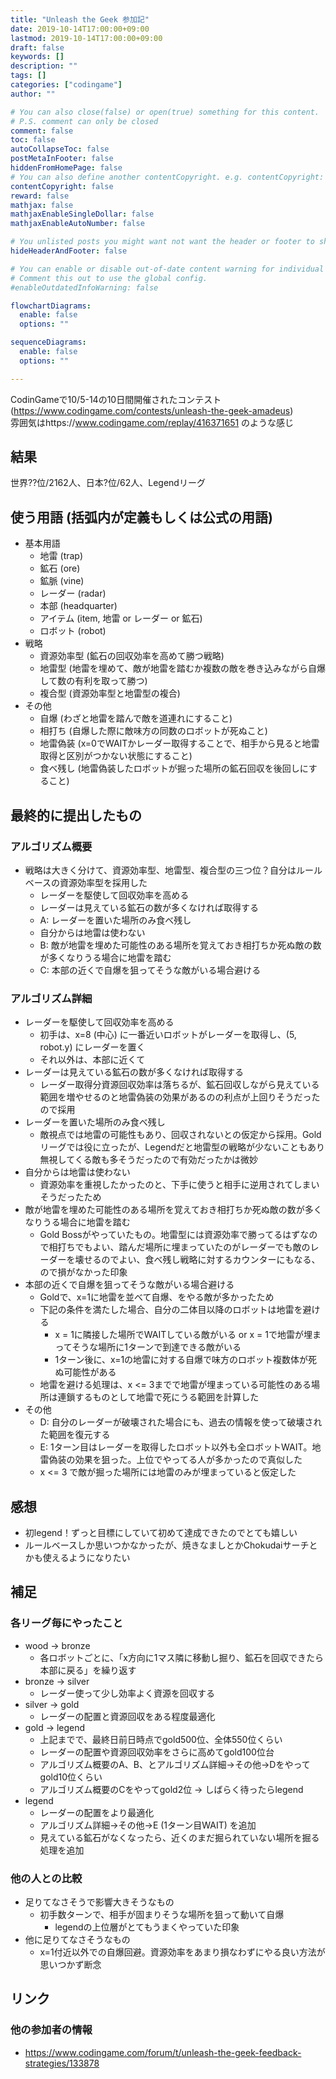 ```yaml
---
title: "Unleash the Geek 参加記"
date: 2019-10-14T17:00:00+09:00
lastmod: 2019-10-14T17:00:00+09:00
draft: false
keywords: []
description: ""
tags: []
categories: ["codingame"]
author: ""

# You can also close(false) or open(true) something for this content.
# P.S. comment can only be closed
comment: false
toc: false
autoCollapseToc: false
postMetaInFooter: false
hiddenFromHomePage: false
# You can also define another contentCopyright. e.g. contentCopyright: "This is another copyright."
contentCopyright: false
reward: false
mathjax: false
mathjaxEnableSingleDollar: false
mathjaxEnableAutoNumber: false

# You unlisted posts you might want not want the header or footer to show
hideHeaderAndFooter: false

# You can enable or disable out-of-date content warning for individual post.
# Comment this out to use the global config.
#enableOutdatedInfoWarning: false

flowchartDiagrams:
  enable: false
  options: ""

sequenceDiagrams: 
  enable: false
  options: ""

---
```


CodinGameで10/5-14の10日間開催されたコンテスト    
(https://www.codingame.com/contests/unleash-the-geek-amadeus)  
雰囲気はhttps://www.codingame.com/replay/416371651 のような感じ
<!--more-->


## 結果
世界??位/2162人、日本?位/62人、Legendリーグ

## 使う用語 (括弧内が定義もしくは公式の用語)
- 基本用語
  - 地雷 (trap)
  - 鉱石 (ore)
  - 鉱脈 (vine)
  - レーダー (radar)
  - 本部 (headquarter)
  - アイテム (item, 地雷 or レーダー or 鉱石)
  - ロボット (robot)
- 戦略
  - 資源効率型 (鉱石の回収効率を高めて勝つ戦略)
  - 地雷型 (地雷を埋めて、敵が地雷を踏むか複数の敵を巻き込みながら自爆して数の有利を取って勝つ)
  - 複合型 (資源効率型と地雷型の複合)
- その他
  - 自爆 (わざと地雷を踏んで敵を道連れにすること)
  - 相打ち (自爆した際に敵味方の同数のロボットが死ぬこと)
  - 地雷偽装 (x=0でWAITかレーダー取得することで、相手から見ると地雷取得と区別がつかない状態にすること)
  - 食べ残し (地雷偽装したロボットが掘った場所の鉱石回収を後回しにすること)

## 最終的に提出したもの

### アルゴリズム概要
- 戦略は大きく分けて、資源効率型、地雷型、複合型の三つ位？自分はルールベースの資源効率型を採用した
  - レーダーを駆使して回収効率を高める
  - レーダーは見えている鉱石の数が多くなければ取得する
  - A: レーダーを置いた場所のみ食べ残し
  - 自分からは地雷は使わない
  - B: 敵が地雷を埋めた可能性のある場所を覚えておき相打ちか死ぬ敵の数が多くなりうる場合に地雷を踏む
  - C: 本部の近くで自爆を狙ってそうな敵がいる場合避ける

### アルゴリズム詳細
- レーダーを駆使して回収効率を高める
  - 初手は、x=8 (中心) に一番近いロボットがレーダーを取得し、(5, robot.y) にレーダーを置く
  - それ以外は、本部に近くて
- レーダーは見えている鉱石の数が多くなければ取得する
  - レーダー取得分資源回収効率は落ちるが、鉱石回収しながら見えている範囲を増やせるのと地雷偽装の効果があるのの利点が上回りそうだったので採用
- レーダーを置いた場所のみ食べ残し
  - 敵視点では地雷の可能性もあり、回収されないとの仮定から採用。Goldリーグでは役に立ったが、Legendだと地雷型の戦略が少ないこともあり無視してくる敵も多そうだったので有効だったかは微妙
- 自分からは地雷は使わない 
  - 資源効率を重視したかったのと、下手に使うと相手に逆用されてしまいそうだったため
- 敵が地雷を埋めた可能性のある場所を覚えておき相打ちか死ぬ敵の数が多くなりうる場合に地雷を踏む 
  - Gold Bossがやっていたもの。地雷型には資源効率で勝ってるはずなので相打ちでもよい、踏んだ場所に埋まっていたのがレーダーでも敵のレーダーを壊せるのでよい、食べ残し戦略に対するカウンターにもなる、ので損がなかった印象
- 本部の近くで自爆を狙ってそうな敵がいる場合避ける
  - Goldで、x=1に地雷を並べて自爆、をやる敵が多かったため
  - 下記の条件を満たした場合、自分の二体目以降のロボットは地雷を避ける
    - x = 1に隣接した場所でWAITしている敵がいる or x = 1で地雷が埋まってそうな場所に1ターンで到達できる敵がいる
    - 1ターン後に、x=1の地雷に対する自爆で味方のロボット複数体が死ぬ可能性がある
  - 地雷を避ける処理は、x <= 3までで地雷が埋まっている可能性のある場所は連鎖するものとして地雷で死にうる範囲を計算した
- その他
  - D: 自分のレーダーが破壊された場合にも、過去の情報を使って破壊された範囲を復元する
  - E: 1ターン目はレーダーを取得したロボット以外も全ロボットWAIT。地雷偽装の効果を狙った。上位でやってる人が多かったので真似した
  - x <= 3 で敵が掘った場所には地雷のみが埋まっていると仮定した


## 感想
- 初legend！ずっと目標にしていて初めて達成できたのでとても嬉しい
- ルールベースしか思いつかなかったが、焼きなましとかChokudaiサーチとかも使えるようになりたい

## 補足
### 各リーグ毎にやったこと
- wood -> bronze
  - 各ロボットごとに、「x方向に1マス隣に移動し掘り、鉱石を回収できたら本部に戻る」を繰り返す
- bronze -> silver
  - レーダー使って少し効率よく資源を回収する
- silver -> gold
  - レーダーの配置と資源回収をある程度最適化
- gold -> legend
  - 上記までで、最終日前日時点でgold500位、全体550位くらい
  - レーダーの配置や資源回収効率をさらに高めてgold100位台
  - アルゴリズム概要のA、B、とアルゴリズム詳細->その他->Dをやってgold10位くらい
  - アルゴリズム概要のCをやってgold2位 -> しばらく待ったらlegend
- legend
  - レーダーの配置をより最適化
  - アルゴリズム詳細->その他->E (1ターン目WAIT) を追加
  - 見えている鉱石がなくなったら、近くのまだ掘られていない場所を掘る処理を追加

### 他の人との比較
- 足りてなさそうで影響大きそうなもの
  - 初手数ターンで、相手が固まりそうな場所を狙って動いて自爆
    - legendの上位層がとてもうまくやっていた印象
- 他に足りてなさそうなもの
  - x=1付近以外での自爆回避。資源効率をあまり損なわずにやる良い方法が思いつかず断念


## リンク
### 他の参加者の情報
- https://www.codingame.com/forum/t/unleash-the-geek-feedback-strategies/133878
